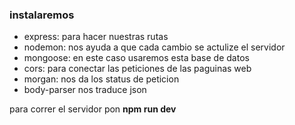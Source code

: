 ### instalaremos 
* express: para hacer nuestras rutas
* nodemon: nos ayuda a que cada cambio se actulize el servidor
* mongoose: en este caso usaremos esta base de datos
* cors: para conectar las peticiones de las paguinas web
* morgan: nos da los status de peticion
* body-parser nos traduce json 

para correr el servidor pon **npm run dev**
